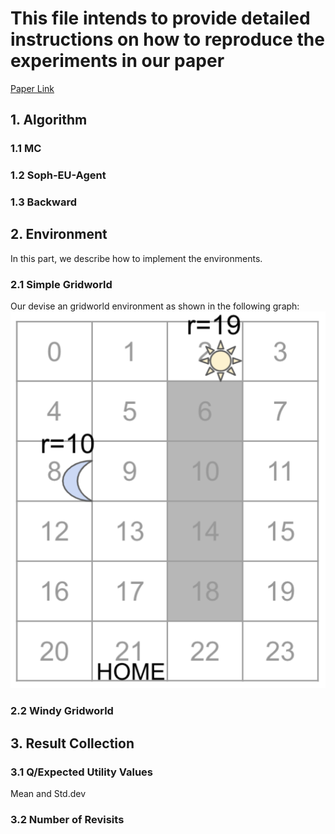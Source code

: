 # This file intends to provide detailed instructions on how to reproduce the experiments in our paper

[Paper Link]()

## 1. Algorithm

### 1.1 MC

### 1.2 Soph-EU-Agent

### 1.3 Backward 

## 2. Environment
In this part, we describe how to implement the environments.

### 2.1 Simple Gridworld
Our devise an gridworld environment as shown in the following graph:
![](figs/envs/gridworld.png)

### 2.2 Windy Gridworld


## 3. Result Collection

### 3.1 Q/Expected Utility Values
Mean and Std.dev

### 3.2 Number of Revisits
